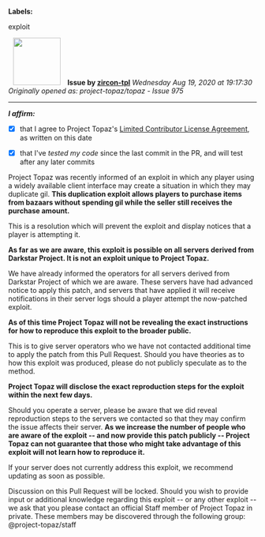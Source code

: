 **Labels:**

exploit



<a href="https://github.com/zircon-tpl"><img src="https://avatars0.githubusercontent.com/u/60901633?v=4" width="96" height="96" hspace="10"></img></a> **Issue by [zircon-tpl](https://github.com/zircon-tpl)**
_Wednesday Aug 19, 2020 at 19:17:30_
_Originally opened as: project-topaz/topaz - Issue 975_

----

<!-- place 'x' mark between square [] brackets to affirm: -->
**_I affirm:_**
- [x] that I agree to Project Topaz's [Limited Contributor License Agreement](http://project-topaz.com/blob/release/CONTRIBUTOR_AGREEMENT.md), as written on this date
- [x] that I've _tested my code_ since the last commit in the PR, and will test after any later commits

Project Topaz was recently informed of an exploit in which any player using a widely available client interface may create a situation in which they may duplicate gil. **This duplication exploit allows players to purchase items from bazaars without spending gil while the seller still receives the purchase amount.**

This is a resolution which will prevent the exploit and display notices that a player is attempting it.

**As far as we are aware, this exploit is possible on all servers derived from Darkstar Project. It is not an exploit unique to Project Topaz.**

We have already informed the operators for all servers derived from Darkstar Project of which we are aware. These servers have had advanced notice to apply this patch, and servers that have applied it will receive notifications in their server logs should a player attempt the now-patched exploit.

**As of this time Project Topaz will not be revealing the exact instructions for how to reproduce this exploit to the broader public.**

This is to give server operators who we have not contacted additional time to apply the patch from this Pull Request. Should you have theories as to how this exploit was produced, please do not publicly speculate as to the method.

**Project Topaz will disclose the exact reproduction steps for the exploit within the next few days.**

Should you operate a server, please be aware that we did reveal reproduction steps to the servers we contacted so that they may confirm the issue affects their server. **As we increase the number of people who are aware of the exploit -- and now provide this patch publicly -- Project Topaz can not guarantee that those who might take advantage of this exploit will not learn how to reproduce it.**

If your server does not currently address this exploit, we recommend updating as soon as possible.

Discussion on this Pull Request will be locked. Should you wish to provide input or additional knowledge regarding this exploit -- or any other exploit -- we ask that you please contact an official Staff member of Project Topaz in private. These members may be discovered through the following group: @project-topaz/staff
